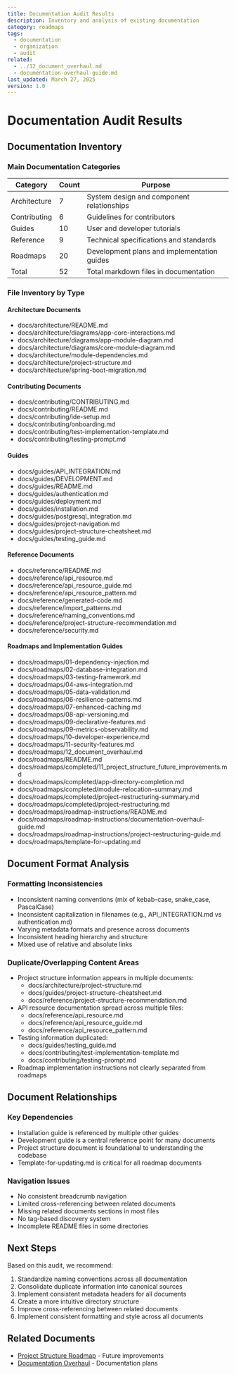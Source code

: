 ```yaml
---
title: Documentation Audit Results
description: Inventory and analysis of existing documentation
category: roadmaps
tags:
  - documentation
  - organization
  - audit
related:
  - ../12_document_overhaul.md
  - documentation-overhaul-guide.md
last_updated: March 27, 2025
version: 1.0
---
```


# Documentation Audit Results

## Documentation Inventory

### Main Documentation Categories

| Category | Count | Purpose |
|----------|-------|---------|
| Architecture | 7 | System design and component relationships |
| Contributing | 6 | Guidelines for contributors |
| Guides | 10 | User and developer tutorials |
| Reference | 9 | Technical specifications and standards |
| Roadmaps | 20 | Development plans and implementation guides |
| Total | 52 | Total markdown files in documentation |

### File Inventory by Type

#### Architecture Documents
- docs/architecture/README.md
- docs/architecture/diagrams/app-core-interactions.md
- docs/architecture/diagrams/app-module-diagram.md
- docs/architecture/diagrams/core-module-diagram.md
- docs/architecture/module-dependencies.md
- docs/architecture/project-structure.md
- docs/architecture/spring-boot-migration.md

#### Contributing Documents
- docs/contributing/CONTRIBUTING.md
- docs/contributing/README.md
- docs/contributing/ide-setup.md
- docs/contributing/onboarding.md
- docs/contributing/test-implementation-template.md
- docs/contributing/testing-prompt.md

#### Guides
- docs/guides/API_INTEGRATION.md
- docs/guides/DEVELOPMENT.md
- docs/guides/README.md
- docs/guides/authentication.md
- docs/guides/deployment.md
- docs/guides/installation.md
- docs/guides/postgresql_integration.md
- docs/guides/project-navigation.md
- docs/guides/project-structure-cheatsheet.md
- docs/guides/testing_guide.md

#### Reference Documents
- docs/reference/README.md
- docs/reference/api_resource.md
- docs/reference/api_resource_guide.md
- docs/reference/api_resource_pattern.md
- docs/reference/generated-code.md
- docs/reference/import_patterns.md
- docs/reference/naming_conventions.md
- docs/reference/project-structure-recommendation.md
- docs/reference/security.md

#### Roadmaps and Implementation Guides
- docs/roadmaps/01-dependency-injection.md
- docs/roadmaps/02-database-integration.md
- docs/roadmaps/03-testing-framework.md
- docs/roadmaps/04-aws-integration.md
- docs/roadmaps/05-data-validation.md
- docs/roadmaps/06-resilience-patterns.md
- docs/roadmaps/07-enhanced-caching.md
- docs/roadmaps/08-api-versioning.md
- docs/roadmaps/09-declarative-features.md
- docs/roadmaps/09-metrics-observability.md
- docs/roadmaps/10-developer-experience.md
- docs/roadmaps/11-security-features.md
- docs/roadmaps/12_document_overhaul.md
- docs/roadmaps/README.md
- docs/roadmaps/completed/11_project_structure_future_improvements.md
- docs/roadmaps/completed/app-directory-completion.md
- docs/roadmaps/completed/module-relocation-summary.md
- docs/roadmaps/completed/project-restructuring-summary.md
- docs/roadmaps/completed/project-restructuring.md
- docs/roadmaps/roadmap-instructions/README.md
- docs/roadmaps/roadmap-instructions/documentation-overhaul-guide.md
- docs/roadmaps/roadmap-instructions/project-restructuring-guide.md
- docs/roadmaps/template-for-updating.md

## Document Format Analysis

### Formatting Inconsistencies
- Inconsistent naming conventions (mix of kebab-case, snake_case, PascalCase)
- Inconsistent capitalization in filenames (e.g., API_INTEGRATION.md vs authentication.md)
- Varying metadata formats and presence across documents
- Inconsistent heading hierarchy and structure
- Mixed use of relative and absolute links

### Duplicate/Overlapping Content Areas
- Project structure information appears in multiple documents:
  - docs/architecture/project-structure.md
  - docs/guides/project-structure-cheatsheet.md
  - docs/reference/project-structure-recommendation.md
- API resource documentation spread across multiple files:
  - docs/reference/api_resource.md
  - docs/reference/api_resource_guide.md
  - docs/reference/api_resource_pattern.md
- Testing information duplicated:
  - docs/guides/testing_guide.md
  - docs/contributing/test-implementation-template.md
  - docs/contributing/testing-prompt.md
- Roadmap implementation instructions not clearly separated from roadmaps

## Document Relationships

### Key Dependencies
- Installation guide is referenced by multiple other guides
- Development guide is a central reference point for many documents
- Project structure document is foundational to understanding the codebase
- Template-for-updating.md is critical for all roadmap documents

### Navigation Issues
- No consistent breadcrumb navigation
- Limited cross-referencing between related documents
- Missing related documents sections in most files
- No tag-based discovery system
- Incomplete README files in some directories

## Next Steps

Based on this audit, we recommend:

1. Standardize naming conventions across all documentation
2. Consolidate duplicate information into canonical sources
3. Implement consistent metadata headers for all documents
4. Create a more intuitive directory structure
5. Improve cross-referencing between related documents
6. Implement consistent formatting and style across all documents 

## Related Documents
- [Project Structure Roadmap](../../completed/11_project_structure_future_improvements.md) - Future improvements
- [Documentation Overhaul](../../12_document_overhaul.md) - Documentation plans

